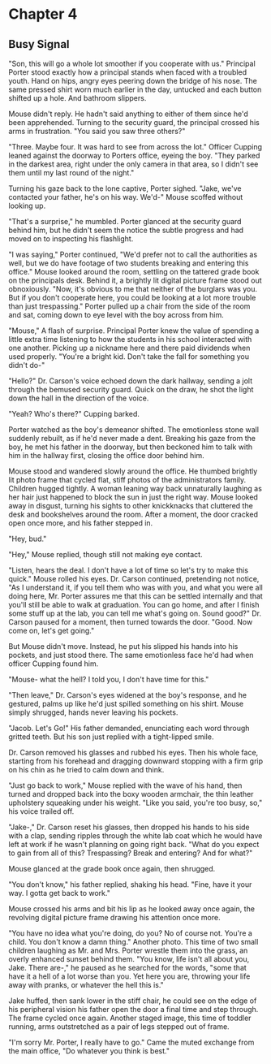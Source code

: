 # Chapter 4
## Busy Signal


"Son, this will go a whole lot smoother if you cooperate with us." Principal Porter stood exactly how a principal stands when faced with a troubled youth. Hand on hips, angry eyes peering down the bridge of his nose. The same pressed shirt worn much earlier in the day, untucked and each button shifted up a hole. And bathroom slippers. 

Mouse didn't reply. He hadn't said anything to either of them since he'd been apprehended. Turning to the security guard, the principal crossed his arms in frustration. "You said you saw three others?"

"Three. Maybe four. It was hard to see from across the lot." Officer Cupping leaned against the doorway to Porters office, eyeing the boy. "They parked in the darkest area, right under the only camera in that area, so I didn't see them until my last round of the night."

Turning his gaze back to the lone captive, Porter sighed. "Jake, we've contacted your father, he's on his way. We'd-" Mouse scoffed without looking up.

"That's a surprise," he mumbled. Porter glanced at the security guard behind him, but he didn't seem the notice the subtle progress and had moved on to inspecting his flashlight. 

"I was saying," Porter continued, "We'd prefer not to call the authorities as well, but we do have footage of two students breaking and entering this office." Mouse looked around the room, settling on the tattered grade book on the principals desk. Behind it, a brightly lit digital picture frame stood out obnoxiously. "Now, it's obvious to me that neither of the burglars was you. But if you don't cooperate here, you could be looking at a lot more trouble than just trespassing." Porter pulled up a chair from the side of the room and sat, coming down to eye level with the boy across from him.

"Mouse," A flash of surprise. Principal Porter knew the value of spending a little extra time listening to how the students in his school interacted with one another. Picking up a nickname here and there paid dividends when used properly. "You're a bright kid. Don't take the fall for something you didn't do-"

"Hello?" Dr. Carson's voice echoed down the dark hallway, sending a jolt through the bemused security guard. Quick on the draw, he shot the light down the hall in the direction of the voice.

"Yeah? Who's there?" Cupping barked.

Porter watched as the boy's demeanor shifted. The emotionless stone wall suddenly rebuilt, as if he'd never made a dent. Breaking his gaze from the boy, he met his father in the doorway, but then beckoned him to talk with him in the hallway first, closing the office door behind him.

Mouse stood and wandered slowly around the office. He thumbed brightly lit photo frame that cycled flat, stiff photos of the administrators family. Children hugged tightly. A woman leaning way back unnaturally laughing as her hair just happened to block the sun in just the right way. Mouse looked away in disgust, turning his sights to other knickknacks that cluttered the desk and bookshelves around the room. After a moment, the door cracked open once more, and his father stepped in.

"Hey, bud." 

"Hey," Mouse replied, though still not making eye contact. 

"Listen, hears the deal. I don't have a lot of time so let's try to make this quick." Mouse rolled his eyes. Dr. Carson continued, pretending not notice, "As I understand it, if you tell them who was with you, and what you were all doing here, Mr. Porter assures me that this can be settled internally and that you'll still be able to walk at graduation. You can go home, and after I finish some stuff up at the lab, you can tell me what's going on. Sound good?" Dr. Carson paused for a moment, then turned towards the door. "Good. Now come on, let's get going."

But Mouse didn't move. Instead, he put his slipped his hands into his pockets,  and just stood there. The same emotionless face he'd had when officer Cupping found him.

"Mouse- what the hell? I told you, I don't have time for this."

"Then leave," Dr. Carson's eyes widened at the boy's response, and he gestured, palms up like he'd just spilled something on his shirt. Mouse simply shrugged, hands never leaving his pockets.

"Jacob. Let's Go!" His father demanded, enunciating each word through gritted teeth. But his son just replied with a tight-lipped smile. 

Dr. Carson removed his glasses and rubbed his eyes. Then his whole face, starting from his forehead and dragging downward stopping with a firm grip on his chin as he tried to calm down and think.

"Just go back to work," Mouse replied with the wave of his hand, then turned and dropped back into the boxy wooden armchair, the thin leather upholstery squeaking under his weight. "Like you said, you're too busy, so," his voice trailed off.

"Jake-," Dr. Carson reset his glasses, then dropped his hands to his side with a clap, sending ripples through the white lab coat which he would have left at work if he wasn't planning on going right back. "What do you expect to gain from all of this? Trespassing? Break and entering? And for what?" 

Mouse glanced at the grade book once again, then shrugged.

"You don't know," his father replied, shaking his head. "Fine, have it your way. I gotta get back to work." 

Mouse crossed his arms and bit his lip as he looked away once again, the revolving digital picture frame drawing his attention once more.

"You have no idea what you're doing, do you? No of course not. You're a child. You don't know a damn thing." Another photo. This time of two small children laughing as Mr. and Mrs. Porter wrestle them into the grass, an overly enhanced sunset behind them. "You know, life isn't all about you, Jake. There are-," he paused as he searched for the words, "some that have it a hell of a lot worse than you. Yet here you are, throwing your life away with pranks, or whatever the hell this is."

Jake huffed, then sank lower in the stiff chair, he could see on the edge of his peripheral vision his father open the door a final time and step through. The frame cycled once again. Another staged image, this time of toddler running, arms outstretched as a pair of legs stepped out of frame. 

"I'm sorry Mr. Porter, I really have to go." Came the muted exchange from the main office, "Do whatever you think is best."

